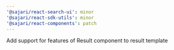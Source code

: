```yaml
---
'@sajari/react-search-ui': minor
'@sajari/react-sdk-utils': minor
'@sajari/react-components': patch
---
```


Add support for features of Result component to result template
